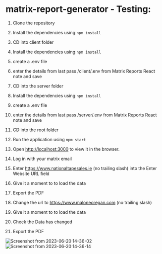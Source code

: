 # matrix-report-generator - Testing:

1. Clone the repository 

2. Install the dependencies using `npm install`

3. CD into client folder

4. Install the dependencies using `npm install`

5. create a .env file

6. enter the details from last pass /client/.env from Matrix Reports React note and save

7. CD into the server folder

8. Install the dependencies using `npm install`

9. create a .env file

10. enter the details from last pass /server/.env from Matrix Reports React note and save

11. CD into the root folder

12. Run the application using `npm start`

13. Open [http://localhost:3000](http://localhost:3000) to view it in the browser.

14. Log in with your matrix email

15. Enter https://www.nationaltapesales.ie (no trailing slash) into the Enter Website URL field

16. Give it a moment to to load the data

17. Export the PDF

18. Change the url to https://www.maloneoregan.com (no trailing slash) 

19. Give it a moment to to load the data

20. Check the Data has changed

21. Export the PDF

![Screenshot from 2023-06-20 14-36-02](https://github.com/bernardhanna/matrix-report-generator/assets/47034430/799f9659-e248-4d01-8bc3-20962dea0836)
![Screenshot from 2023-06-20 14-36-14](https://github.com/bernardhanna/matrix-report-generator/assets/47034430/8dc01ef6-befb-41b7-90ad-6db1224140b0)


